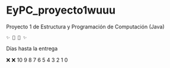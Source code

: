 # EyPC_proyecto1wuuu
Proyecto 1 de Estructura y Programación de Computación (Java)

    ✨ 🎃 👻 ✨

Días hasta la entrega

❌ ❌ 10 9 8 7 6 5 4 3 2 1 0
